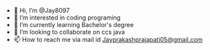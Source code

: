 - 👋 Hi, I’m @Jay8097
- 👀 I’m interested in coding programing 
- 🌱 I’m currently learning Bachelor's degree 
- 💞️ I’m looking to collaborate on ccs java
- 📫 How to reach me via mail id Jayprakashprajapati05@gmail.com

<!---
Jay8097/Jay8097 is a ✨ special ✨ repository because its `README.md` (this file) appears on your GitHub profile.
You can click the Preview link to take a look at your changes.
--->

